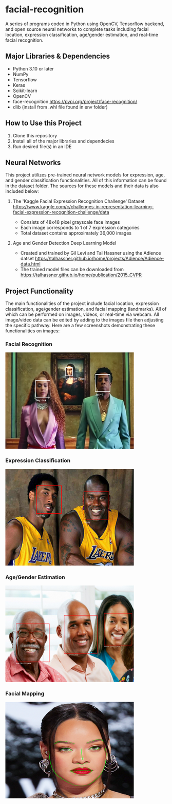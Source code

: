 # facial-recognition
A series of programs coded in Python using OpenCV, Tensorflow backend, and open source neural networks to complete tasks including facial location, expression classification, age/gender estimation, and real-time facial recognition.

## Major Libraries & Dependencies
   - Python 3.10 or later
   - NumPy
   - Tensorflow
   - Keras
   - Scikit-learn
   - OpenCV
   - face-recognition https://pypi.org/project/face-recognition/
   - dlib (install from .whl file found in env folder)
     
## How to Use this Project
1. Clone this repository
2. Install all of the major libraries and dependecies
3. Run desired file(s) in an IDE

## Neural Networks 
This project utilizes pre-trained neural network models for expression, age, and gender classification functionalities. All of this information can be found in the dataset folder. The sources for these models and their data is also included below:
1. The 'Kaggle Facial Expression Recognition Challenge' Dataset https://www.kaggle.com/c/challenges-in-representation-learning-facial-expression-recognition-challenge/data
    - Consists of 48x48 pixel grayscale face images
    - Each image corresponds to 1 of 7 expression categories
    - Total dataset contains approximately 36,000 images

2. Age and Gender Detection Deep Learning Model
    - Created and trained by Gil Levi and Tal Hassner using the Adience datset https://talhassner.github.io/home/projects/Adience/Adience-data.html
    - The trained model files can be downloaded from https://talhassner.github.io/home/publication/2015_CVPR

 ## Project Functionality
 The main functionalities of the project include facial location, expression classification, age/gender estimation, and facial mapping (landmarks). All of which can be performed on images, videos, or real-time via webcam. All image/video data can be edited by adding to the images file then adjusting the specific pathway. Here are a few screenshots demonstrating these functionalities on images:
### Facial Recognition
<img src="https://github.com/slbouknight/facial-recognition/blob/main/images/demo/facial-recognition.png" width="400" height="300" />

### Expression Classification
<img src="https://github.com/slbouknight/facial-recognition/blob/main/images/demo/expression.png" width="400" height="300" />

### Age/Gender Estimation
<img src="https://github.com/slbouknight/facial-recognition/blob/main/images/demo/age-gender.png" width="400" height="300" />

### Facial Mapping
<img src="https://github.com/slbouknight/facial-recognition/blob/main/images/demo/landmark.png" width="400" height="300" />
